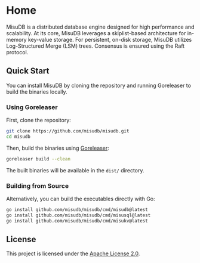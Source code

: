 # Home

MisuDB is a distributed database engine designed for high performance and scalability. At its core, MisuDB leverages a skiplist-based architecture for in-memory key-value storage. For persistent, on-disk storage, MisuDB utilizes Log-Structured Merge (LSM) trees. Consensus is ensured using the Raft protocol.

## Quick Start

You can install MisuDB by cloning the repository and running Goreleaser to build the binaries locally.

### Using Goreleaser

First, clone the repository:

```sh
git clone https://github.com/misudb/misudb.git
cd misudb
```

Then, build the binaries using [Goreleaser](https://goreleaser.com/):

```sh
goreleaser build --clean
```

The built binaries will be available in the `dist/` directory.

### Building from Source

Alternatively, you can build the executables directly with Go:

```sh
go install github.com/misudb/misudb/cmd/misudb@latest
go install github.com/misudb/misudb/cmd/misusql@latest
go install github.com/misudb/misudb/cmd/misukv@latest
```

## License

This project is licensed under the [Apache License 2.0](https://www.apache.org/licenses/LICENSE-2.0).